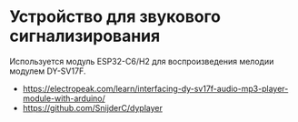 # Устройство для звукового сигнализирования

Используется модуль ESP32-C6/H2 для воспроизведения мелодии модулем DY-SV17F.

- https://electropeak.com/learn/interfacing-dy-sv17f-audio-mp3-player-module-with-arduino/
- https://github.com/SnijderC/dyplayer
